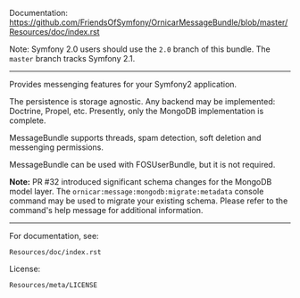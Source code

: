 Documentation: https://github.com/FriendsOfSymfony/OrnicarMessageBundle/blob/master/Resources/doc/index.rst

Note: Symfony 2.0 users should use the `2.0` branch of this bundle. The `master` branch tracks Symfony 2.1.

---

Provides messenging features for your Symfony2 application.

The persistence is storage agnostic. Any backend may be implemented: Doctrine, Propel, etc.
Presently, only the MongoDB implementation is complete.

MessageBundle supports threads, spam detection, soft deletion and messenging permissions.

MessageBundle can be used with FOSUserBundle, but it is not required.

**Note:** PR #32 introduced significant schema changes for the MongoDB model
layer. The ``ornicar:message:mongodb:migrate:metadata`` console command may be
used to migrate your existing schema. Please refer to the command's help message
for additional information.

---

For documentation, see:

    Resources/doc/index.rst

License:

    Resources/meta/LICENSE

